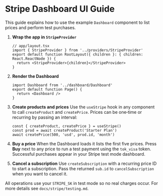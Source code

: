 # Stripe Dashboard UI Guide

This guide explains how to use the example `Dashboard` component to list prices and perform test purchases.

1. **Wrap the app in `StripeProvider`**
   ```tsx
   // app/layout.tsx
   import { StripeProvider } from '../providers/StripeProvider'
   export default function RootLayout({ children }: { children: React.ReactNode }) {
     return <StripeProvider>{children}</StripeProvider>
   }
   ```

2. **Render the Dashboard**
   ```tsx
   import Dashboard from '../dashboard/Dashboard'
   export default function Page() {
     return <Dashboard />
   }
   ```

3. **Create products and prices**
   Use the `useStripe` hook in any component to call `createProduct` and `createPrice`. Prices can be one‑time or recurring by passing an interval:
   ```tsx
   const { createProduct, createPrice } = useStripe()
   const prod = await createProduct('Starter Plan')
   await createPrice(500, 'usd', prod.id, 'month')
   ```

4. **Buy a price**
   When the Dashboard loads it lists the first five prices. Press **Buy** next to any price to run a test payment using the `tok_visa` token. Successful purchases appear in your Stripe test mode dashboard.

5. **Cancel a subscription**
   Use `createSubscription` with a recurring price ID to start a subscription. Pass the returned `sub.id` to `cancelSubscription` when you want to cancel it.

All operations use your `STRIPE_SK` in test mode so no real charges occur. For more details see `docs/stripe/testing.md`.

